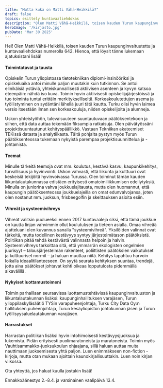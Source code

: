 ```yaml
---
title: "Mutta kuka on Matti Vähä-Heikkilä?"
draft: false
topics: esittely kuntavaaliehdokas
description: "Olen Matti Vähä-Heikkilä, toisen kauden Turun kaupunginvaltuutettu ja kuntavaaliehdokas numerolla 642. Lue lyhyt esittelyni tästä!"
heroImage: '/kirjasto.jpg'
pubDate: 'Mar 30 2025'
---
```


Hei! Olen Matti Vähä-Heikkilä, toisen kauden Turun kaupunginvaltuutettu ja kuntavaaliehdokas numerolla 642. Hienoa, että löysit tänne lukemaan ajatuksistani lisää!

#### Toimintatavat ja tausta
Opiskelin Turun yliopistossa tietotekniikan diplomi-insinööriksi ja opiskeluaika antoi minulle paljon muutakin kuin tutkinnon. Se antoi elinikäisiä ystäviä, yhteiskunnallisesti aktiivisen asenteen ja kyvyn katsoa eteenpäin: nähdä iso kuva. Toimin hyvin aktiivisesti opiskelijajärjestöissä ja tuo toiminta tuntui erittäin merkitykselliseltä. Korkeakoulutettujen asema ja työllistyminen on sydäntäni lähellä juuri tätä kautta. Turku olisi hyvin laimea versio itsestään ilman sen korkeakouluja, niiden opiskelijoita ja alumneja.

Uskon yhteistyöhön, tulevaisuuteen suuntautuvaan päätöksentekoon ja siihen, että data auttaa tekemään fiksumpia ratkaisuja. Olen päivätyössäni projektisuuntautunut kehityspäällikkö. Vastaan Tekniikan akateemiset TEKissä datasta ja analytiikasta. Tältä pohjalta pystyn myös Turun päätöksenteossa tukemaan nykyistä parempaa projektisuunnittelua ja -johtamista.


#### Teemat
Minulle tärkeitä teemoja ovat mm. koulutus, kestävä kasvu, kaupunkikehitys, turvallisuus ja hyvinvointi. Uskon vahvasti, että liikunta ja kulttuuri ovat keskeisiä tekijöitä hyvinvoivassa Turussa. Olen toiminut tämän kauden liikuntalautakunnassa edistäen erityisesti omatoimiliikkumisen edellytyksiä. Minulla on juniorina vahva joukkuelajitausta, mutta olen huomannut, että kaupungin päätöksenteossa joukkuelajeilla on omat edunvalvojansa, joten olen nostanut mm. juoksun, frisbeegolfin ja skeittauksen asioita esiin. 

#### Vihreät ja systeemivihreys
Vihreät valitsin puolueeksi ennen 2017 kuntavaaleja siksi, että tämä joukkue on kautta linjan vahvimmin ollut koulutuksen ja tieteen asialla. Omaa vihreää ajatteluani olen kuvannus sanalla "systeemivihreä". Yksilöiden valinnat ovat tärkeitä, mutta todellinen kestävyys syntyy järjestelmätason päätöksistä. Politiikan pitää tehdä kestävästä valinnasta helpoin ja halvin. Systeemivihreys tarkoittaa sitä, että ymmärrän ekologisten ongelmien juurisyyt – talousjärjestelmän rakenteet, poliittisten päätöksien vaikutukset ja kulttuuriset normit – ja haluan muuttaa niitä. Kehitys tapahtuu harvoin loikalla ideaalitilanteeseen. On syytä seurata kehityksen suuntaa, trendejä, jotta aina päätökset johtavat kohti oikeaa lopputulosta pidemmällä aikavälillä.


#### Nykyiset luottamustoimeni
Toimin parhaillaan seuraavissa luottamustehtävissä kaupunginvaltuuston ja liikuntalautakunnan lisäksi: kaupunginhallituksen varajäsen, Turun ylioppilaskyläsäätiö TYSin varapuheenjohtaja, Turku City Data Oy:n hallituksen puheenjohtaja, Turun kesäyliopiston johtokunnan jäsen ja Turun työllisyysaluelautakunnan varajäsen.


#### Harrastukset
Harrastan politiikan lisäksi hyvin intohimoisesti kestävyysjuoksua ja lukemista. Pidän erityisesti puolimaratoneista ja maratoneista. Toimin myös Vauhtisammakko-juoksukoulun ohjaajana, sillä haluan auttaa muita nauttimaan juoksemisesta yhtä paljon. Luen enimmäkseen non-fiction -kirjoja, mutta otan mukaan ajoittain kaunokirjallisuuttakin. Luen noin kirjan viikossa.

Ota yhteyttä, jos haluat kuulla jostakin lisää! 

Ennakkoäänestys 2.-8.4. ja varsinainen vaalipäivä 13.4.

